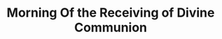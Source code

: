 ---
title: Morning Of the Receiving of Divine Communion
weight: 2
type: docs
prev: prayer-book/communion/evening-before
next: prayer-book/communion/thanksgiving-after
toc: false
---